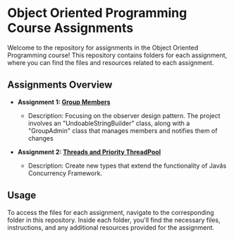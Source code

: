 # Object Oriented Programming Course Assignments

Welcome to the repository for assignments in the Object Oriented Programming course! This repository contains folders for each assignment, where you can find the files and resources related to each assignment.

## Assignments Overview

- **Assignment 1: [Group Members](https://github.com/TalorLangnas/Object_Oriented_Programming/tree/main/Group%20Members)**
   - Description: Focusing on the observer design pattern. The project involves an "UndoableStringBuilder" class, along with a "GroupAdmin" class that manages members and notifies them of changes

- **Assignment 2: [Threads and Priority ThreadPool](https://github.com/TalorLangnas/Object_Oriented_Programming/tree/main/Threads%20and%20Priority%20ThreadPool)**
   - Description: Create new types that extend the functionality of Java͛s Concurrency Framework.

## Usage

To access the files for each assignment, navigate to the corresponding folder in this repository. Inside each folder, you'll find the necessary files, instructions, and any additional resources provided for the assignment.
